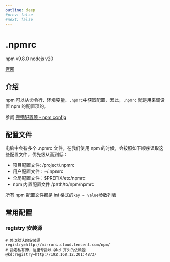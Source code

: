 ```yaml
---
outline: deep
#prev: false
#next: false
---
```


<h1>.npmrc</h1><p>npm v9.8.0 nodejs v20</p>

[官网](https://docs.npmjs.com/cli/v9/configuring-npm/npmrc)



## 介绍

npm 可以从命令行、环境变量、`.npmrc`中获取配置，因此，`.npmrc` 就是用来调设置 npm 的配置项的。

参阅 [完整配置项 - npm config](https://docs.npmjs.com/cli/v9/using-npm/config)

## 配置文件

电脑中会有多个 .npmrc 文件，在我们使用 npm 的时候，会按照如下顺序读取这些配置文件，优先级从高到低：

- 项目配置文件: /project/.npmrc
- 用户配置文件：~/.npmrc
- 全局配置文件：$PREFIX/etc/npmrc
- npm 内置配置文件 /path/to/npm/npmrc

所有 npm 配置文件都是 ini 格式的`key = value`参数列表

## 常用配置

### registry 安装源

```
# 修改默认的安装源
registry=http://mirrors.cloud.tencent.com/npm/
# 指定私有源，这里专指以 @kd 开头的依赖包
@kd:registry=http://192.168.12.201:4873/
```

